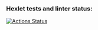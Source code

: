 ### Hexlet tests and linter status:
[![Actions Status](https://github.com/Anitnelav01/frontend-project-12/actions/workflows/hexlet-check.yml/badge.svg)](https://github.com/Anitnelav01/frontend-project-12/actions)